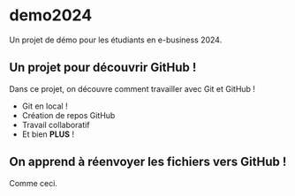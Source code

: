 # demo2024
Un projet de démo pour les étudiants en e-business 2024.

## Un projet pour découvrir GitHub !
Dans ce projet, on découvre comment travailler avec Git et GitHub ! 

- Git en local !
- Création de repos GitHub
- Travail collaboratif
- Et bien **PLUS** !

## On apprend à réenvoyer les fichiers vers GitHub ! 
Comme ceci.